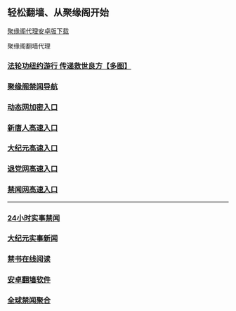 
## 轻松翻墙、从聚缘阁开始


[聚缘阁代理安卓版下载](https://gitlab.com/juyuange/2/-/raw/master/jyg.apk)

聚缘阁翻墙代理 

### [法轮功纽约游行 传递救世良方【多图】](https://478.herdg.ga/ccc/ouu/20)

### [聚缘阁禁闻导航](https://478.herdg.ga/ccc/ghhtt/45566)

### [动态网加密入口](https://478.herdg.ga/ccc/ghhtt/45566)


### [新唐人高速入口](https://478.herdg.ga/ccc/ouu/5)

### [大纪元高速入口](https://478.herdg.ga/ccc/ouu/7)

### [退党网高速入口](https://478.herdg.ga/ccc/ouu/8)

### [禁闻网高速入口]( https://github.com/fqnews/bnews)



***




### [24小时实事禁闻](https://github.com/bvzsw2079/djy/blob/master/gb/n24hr.md?dfh#1)

### [大纪元实事新闻](https://github.com/bvzsw2079/djy/blob/master/gb/nsc413.md?dfh#1)


### [禁书在线阅读](https://github.com/txyzum203/djy/blob/master/gb/9p.md?flntdtv#1)


### [安卓翻墙软件](https://git.io/afq)

### [全球禁闻聚合](https://github.com/gfw-breaker/banned-news1/blob/master/README.md)







